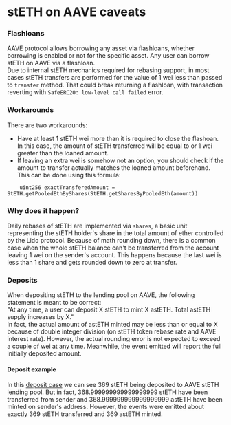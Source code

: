 # stETH on AAVE caveats

### Flashloans
AAVE protocol allows borrowing any asset via flashloans, whether borrowing is enabled or not for the specific asset. Any user can borrow stETH on AAVE via a flashloan.  
Due to internal stETH mechanics required for rebasing support, in most cases stETH transfers are performed for the value of 1 wei less than passed to `transfer` method. That could break returning a flashloan, with transaction reverting with `SafeERC20: low-level call failed` error.

### Workarounds
There are two workarounds:

- Have at least 1 stETH wei more than it is required to close the flashoan. In this case, the amount of stETH transferred will be equal to or 1 wei greater than the loaned amount.
- If leaving an extra wei is somehow not an option, you should check if the amount to transfer actually matches the loaned amount beforehand. This can be done using this formula:
```
    uint256 exactTransferedAmount = StETH.getPooledEthByShares(StETH.getSharesByPooledEth(amount))
```

### Why does it happen?

Daily rebases of stETH are implemented via `shares`, a basic unit representing the stETH holder's share in the total amount of ether controlled by the Lido protocol.
Because of math rounding down, there is a common case when the whole stETH balance can't be transferred from the account leaving 1 wei on the sender's account. This happens because the last wei is less than 1 share and gets rounded down to zero at transfer.

### Deposits

When depositing stETH to the lending pool on AAVE, the following statement is meant to be correct:  
"At any time, a user can deposit X stETH to mint X astETH. Total astETH supply increases by X."  
In fact, the actual amount of astETH minted may be less than or equal to X because of double integer division (on stETH token rebase rate and AAVE interest rate). 
However, the actual rounding error is not expected to exceed a couple of wei at any time. Meanwhile, the event emitted will report the full initially deposited amount.

#### Deposit example
In this [deposit case](https://etherscan.io/tx/0xd599641193da40080f3effa175874624f49a8efd6f5b748abd8bc7950fc270f0) we can see 369 stETH being deposited to AAVE stETH lending pool. But in fact, 368.999999999999999999 stETH have been transferred from sender and 368.999999999999999999 astETH have been minted on sender's address. 
However, the events were emitted about exactly 369 stETH transferred and 369 astETH minted.
